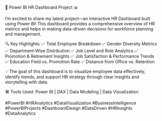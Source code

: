 🚀 Power BI HR Dashboard Project 📊

I’m excited to share my latest project—an interactive HR Dashboard built using Power BI! This dashboard provides a comprehensive overview of HR metrics and helps in making data-driven decisions for workforce planning and management.

🔍 Key Highlights: ✅ Total Employee Breakdown
✅ Gender Diversity Metrics
✅ Department-Wise Distribution
✅ Job Level and Role Analytics
✅ Promotion & Retirement Insights
✅ Job Satisfaction & Performance Trends
✅ Education Field vs. Promotion Rate
✅ Distance from Office vs. Retention

💡 The goal of this dashboard is to visualize employee data effectively, identify trends, and support HR strategy through clear insights and storytelling with data.

🛠️ Tools Used:
Power BI | DAX | Data Modeling | Data Visualization


#PowerBI #HRAnalytics #DataVisualization #BusinessIntelligence #PowerBIProjects #DashboardDesign #DataDriven #HRInsights #DataAnalytics
